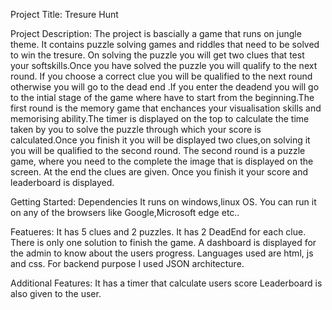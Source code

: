 Project Title:
Tresure Hunt 
  
Project Description:
 The project is bascially a game that runs on jungle theme. It contains puzzle solving games and riddles that need to be solved to win the tresure.
 On solving the puzzle you will get  two clues that test your softskills.Once you have solved the puzzle you will qualify to the next round. If you choose a correct clue you will
 be qualified to the next round otherwise you will go to the dead end .If you enter the deadend you will go to the intial stage of the game where have to start from the beginning.The first round is the memory
 game that enchances your visualisation skills and memorising ability.The timer is displayed on the top to calculate the time taken by you to solve the puzzle  through which
 your score is calculated.Once you finish it you will be displayed two clues,on solving it you will be qualified to the second round. The second round is a puzzle game,
 where  you need to the complete the image that is displayed on the screen. At the end the clues are given. Once you finish it your score and leaderboard is displayed.
 
Getting Started:
Dependencies
  It runs on windows,linux OS.
  You can run it on any of the browsers like Google,Microsoft edge etc..
 
  Featueres:
   It has 5 clues and 2 puzzles.
   It has 2 DeadEnd for each clue.
   There is only one solution to finish the game.
   A dashboard is displayed for the admin to know about the users progress.
   Languages used are html, js and css.
   For backend purpose I used JSON architecture.
  
  Additional Features:
  It has a timer that calculate users score
  Leaderboard is also given to the user.
  
 
 
 
 
